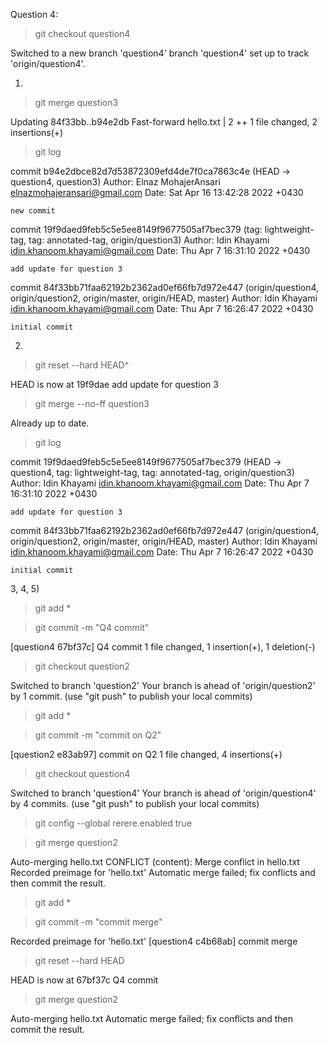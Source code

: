 Question 4:

> git checkout question4

Switched to a new branch 'question4'
branch 'question4' set up to track 'origin/question4'.

1)
> git merge question3

Updating 84f33bb..b94e2db
Fast-forward
 hello.txt | 2 ++
 1 file changed, 2 insertions(+)

> git log

commit b94e2dbce82d7d53872309efd4de7f0ca7863c4e (HEAD -> question4, question3)
Author: Elnaz MohajerAnsari <elnazmohajeransari@gmail.com>
Date:   Sat Apr 16 13:42:28 2022 +0430

    new commit

commit 19f9daed9feb5c5e5ee8149f9677505af7bec379 (tag: lightweight-tag, tag: annotated-tag, origin/question3)
Author: Idin Khayami <idin.khanoom.khayami@gmail.com>
Date:   Thu Apr 7 16:31:10 2022 +0430

    add update for question 3

commit 84f33bb71faa62192b2362ad0ef66fb7d972e447 (origin/question4, origin/question2, origin/master, origin/HEAD, master)
Author: Idin Khayami <idin.khanoom.khayami@gmail.com>
Date:   Thu Apr 7 16:26:47 2022 +0430

    initial commit

 
2)
> git reset --hard HEAD^

HEAD is now at 19f9dae add update for question 3

> git merge --no-ff question3

Already up to date.

> git log

commit 19f9daed9feb5c5e5ee8149f9677505af7bec379 (HEAD -> question4, tag: lightweight-tag, tag: annotated-tag, origin/question3)
Author: Idin Khayami <idin.khanoom.khayami@gmail.com>
Date:   Thu Apr 7 16:31:10 2022 +0430

    add update for question 3

commit 84f33bb71faa62192b2362ad0ef66fb7d972e447 (origin/question4, origin/question2, origin/master, origin/HEAD, master)
Author: Idin Khayami <idin.khanoom.khayami@gmail.com>
Date:   Thu Apr 7 16:26:47 2022 +0430

    initial commit

 
3, 4, 5)
> git add *

> git commit -m "Q4 commit"

[question4 67bf37c] Q4 commit
 1 file changed, 1 insertion(+), 1 deletion(-)
 
> git checkout question2

Switched to branch 'question2'
Your branch is ahead of 'origin/question2' by 1 commit.
  (use "git push" to publish your local commits)
  
  
> git add *

> git commit -m "commit on Q2"

[question2 e83ab97] commit on Q2
 1 file changed, 4 insertions(+)
 
 
> git checkout question4

Switched to branch 'question4'
Your branch is ahead of 'origin/question4' by 4 commits.
  (use "git push" to publish your local commits)
 
 
> git config --global rerere.enabled true

> git merge question2

Auto-merging hello.txt
CONFLICT (content): Merge conflict in hello.txt
Recorded preimage for 'hello.txt'
Automatic merge failed; fix conflicts and then commit the result.


> git add *

> git commit -m "commit merge"

Recorded preimage for 'hello.txt'
[question4 c4b68ab] commit merge


> git reset --hard HEAD

HEAD is now at 67bf37c Q4 commit


> git merge question2

Auto-merging hello.txt
Automatic merge failed; fix conflicts and then commit the result.
